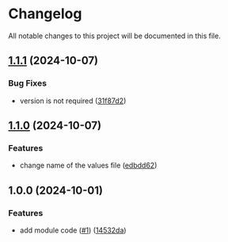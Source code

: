 # Changelog

All notable changes to this project will be documented in this file.

## [1.1.1](https://github.com/zahornyak/terraform-helm-multiple-release/compare/v1.1.0...v1.1.1) (2024-10-07)


### Bug Fixes

* version is not required ([31f87d2](https://github.com/zahornyak/terraform-helm-multiple-release/commit/31f87d202ae189056a456a6cbaa8784536cf0f82))

## [1.1.0](https://github.com/zahornyak/terraform-helm-multiple-release/compare/v1.0.0...v1.1.0) (2024-10-07)


### Features

* change name of the values file ([edbdd62](https://github.com/zahornyak/terraform-helm-multiple-release/commit/edbdd62f2dcf1fd641cf50ca13ace36b08a344fb))

## 1.0.0 (2024-10-01)


### Features

* add module code ([#1](https://github.com/zahornyak/terraform-helm-multiple-release/issues/1)) ([14532da](https://github.com/zahornyak/terraform-helm-multiple-release/commit/14532da54b37e37c38d7e5b244cd72e72e16db0c))
